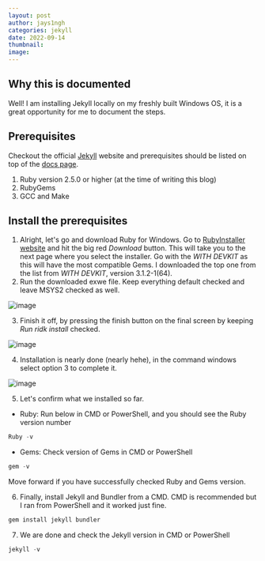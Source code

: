 ```yaml
---
layout: post
author: jays1ngh
categories: jekyll
date: 2022-09-14
thumbnail:
image:
---
```

## Why this is documented
Well! I am installing Jekyll locally on my freshly built Windows OS, it is a great opportunity for me to document the steps.

## Prerequisites
Checkout the official [Jekyll](https://jekyllrb.com/) website and prerequisites should be listed on top of the [docs page](https://jekyllrb.com/docs/).
1. Ruby version 2.5.0 or higher (at the time of writing this blog)
2. RubyGems
3. GCC and Make

## Install the prerequisites
1. Alright, let's go and download Ruby for Windows. Go to [RubyInstaller website](https://rubyinstaller.org/) and hit the big red *Download* button. This will take you to the next page where you select the installer. Go with the *WITH DEVKIT* as this will have the most compatible Gems. I downloaded the top one from the list from *WITH DEVKIT*, version 3.1.2-1(64). 
2. Run the downloaded exwe file. Keep everything default checked and leave MSYS2 checked as well.

![image](https://user-images.githubusercontent.com/72841224/190127486-79a57e23-f67c-4327-a905-856f8db5a373.png)

3. Finish it off, by pressing the finish button on the final screen by keeping *Run ridk install* checked.

![image](https://user-images.githubusercontent.com/72841224/190129586-6d4c39d8-281f-420d-904a-15cd4028b6ca.png)

4. Installation is nearly done (nearly hehe), in the command windows select option 3 to complete it.

![image](https://user-images.githubusercontent.com/72841224/190130148-a47e835a-aa2f-4711-8826-0a94dfab472d.png)

5. Let's confirm what we installed so far.
- Ruby: Run below in CMD or PowerShell, and you should see the Ruby version number
```powershell
Ruby -v
```
- Gems: Check version of Gems in CMD or PowerShell
```powershell
gem -v
```
Move forward if you have successfully checked Ruby and Gems version.

6. Finally, install Jekyll and Bundler from a CMD. CMD is recommended but I ran from PowerShell and it worked just fine.
```powershell
gem install jekyll bundler
```

7. We are done and check the Jekyll version in CMD or PowerShell
```powershell
jekyll -v
````
